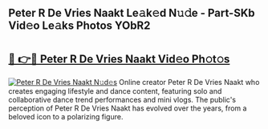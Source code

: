 ## Peter R De Vries Naakt Le𝚊k𝚎d N𝚞𝚍e - Part-SKb Vid𝚎o Le𝚊ks Photos YObR2

# <h2><a href="http://fb8kbx.evod.top/?m=Peter+R+De+Vries+Naakt">🔗 👉🔴 Peter R De Vries Naakt Vid𝚎o Ph𝚘t𝚘s</a></h2>

[![Peter R De Vries Naakt N𝚞d𝚎s](https://i.imgur.com/8V9OHl7.gif)](http://fb8kbx.evod.top/?m=Peter+R+De+Vries+Naakt)
Online creator Peter R De Vries Naakt who creates engaging lifestyle and dance content, featuring solo and collaborative dance trend performances and mini vlogs. The public's perception of Peter R De Vries Naakt has evolved over the years, from a beloved icon to a polarizing figure. 
